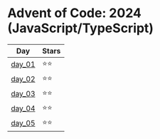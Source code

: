 # Advent of Code: 2024 (JavaScript/TypeScript)

| Day              | Stars  |
| ---------------- | ------ |
| [day_01](day_01) | ⭐️⭐️ |
| [day_02](day_02) | ⭐️⭐️ |
| [day_03](day_03) | ⭐️⭐️ |
| [day_04](day_04) | ⭐️⭐️ |
| [day_05](day_05) | ⭐️⭐️ |
